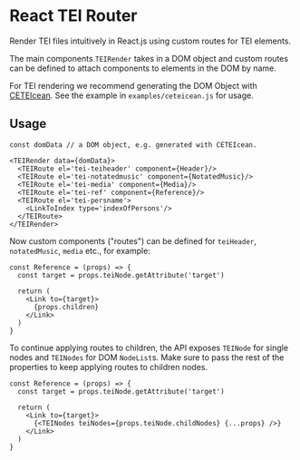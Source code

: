# React TEI Router

Render TEI files intuitively in React.js using custom routes for TEI elements.

The main components `TEIRender` takes in a DOM object and custom routes can be defined to attach components
to elements in the DOM by name.

For TEI rendering we recommend generating the DOM Object with [CETEIcean](https://github.com/TEIC/CETEIcean). See the example in `examples/ceteicean.js` for usage.

## Usage

```JSX
const domData // a DOM object, e.g. generated with CETEIcean.

<TEIRender data={domData}>
  <TEIRoute el='tei-teiheader' component={Header}/>
  <TEIRoute el='tei-notatedmusic' component={NotatedMusic}/>
  <TEIRoute el='tei-media' component={Media}/>
  <TEIRoute el='tei-ref' component={Reference}/>
  <TEIRoute el='tei-persname'>
    <LinkToIndex type='indexOfPersons'/>
  </TEIRoute>
</TEIRender>
```

Now custom components ("routes") can be defined for `teiHeader`, `notatedMusic`, `media` etc., for example:

```JSX
const Reference = (props) => {
  const target = props.teiNode.getAttribute('target')

  return (
    <Link to={target}>
      {props.children}
    </Link>
  )
}
```

To continue applying routes to children, the API exposes `TEINode` for single nodes and `TEINodes` for DOM `NodeList`s.
Make sure to pass the rest of the properties to keep applying routes to children nodes.

```JSX
const Reference = (props) => {
  const target = props.teiNode.getAttribute('target')

  return (
    <Link to={target}>
      {<TEINodes teiNodes={props.teiNode.childNodes} {...props} />}
    </Link>
  )
}
```
